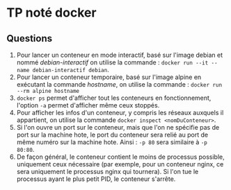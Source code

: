 # TP noté docker

## Questions

1. Pour lancer un conteneur en mode interactif, basé sur l'image debian et nommé  *debian-interactif* on utilise la commande : `docker run --it --name debian-interactif debian`.
2. Pour lancer un conteneur temporaire, basé sur l'image alpine en exécutant la commande *hostname*, on utilise la commande : `docker run --rm alpine hostname`
3. `docker ps` permet d'afficher tout les conteneurs en fonctionnement, l'option `-a` permet d'afficher même ceux stoppés.
4. Pour afficher les infos d'un conteneur, y compris les réseaux auxquels il appartient, on utilise la commande `docker inspect <nomDuConteneur>`.
5. Si l'on ouvre un port sur le conteneur, mais que l'on ne spécifie pas de port sur la machine hote, le port du conteneur sera relié au port de même numéro sur la machine hote. Ainsi : `-p 80` sera similaire à `-p 80:80`. 
6. De façon général, le conteneur contient le moins de processus possible, uniquement ceux nécessaire (par exemple, pour un conteneur nginx, ce sera uniquement le processus nginx qui tournera). Si l'on tue le processus ayant le plus petit PID, le conteneur s'arrête.




